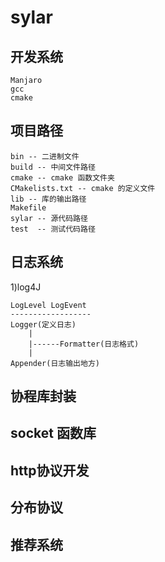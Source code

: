 # sylar
## 开发系统
    Manjaro
    gcc 
    cmake
## 项目路径
    bin -- 二进制文件
    build -- 中间文件路径
    cmake -- cmake 函数文件夹
    CMakelists.txt -- cmake 的定义文件
    lib -- 库的输出路径
    Makefile
    sylar -- 源代码路径
    test  -- 测试代码路径
## 日志系统
1)log4J

    LogLevel LogEvent 
    ------------------
    Logger(定义日志)
        |
        |------Formatter(日志格式)
        |
    Appender(日志输出地方)


## 协程库封装

## socket 函数库

## http协议开发

## 分布协议

## 推荐系统